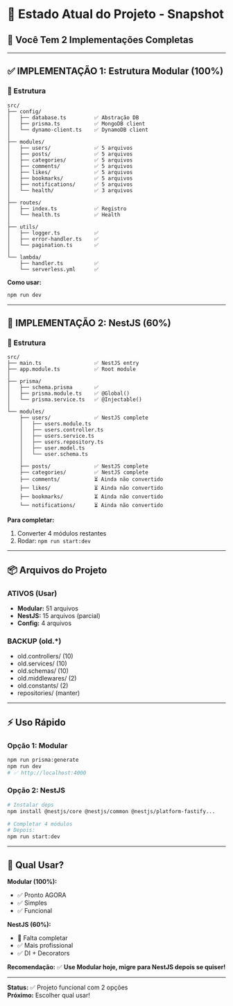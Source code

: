 # 📸 Estado Atual do Projeto - Snapshot

## 🎯 Você Tem 2 Implementações Completas

---

## ✅ IMPLEMENTAÇÃO 1: Estrutura Modular (100%)

### 📁 Estrutura
```
src/
├── config/
│   ├── database.ts         ✅ Abstração DB
│   ├── prisma.ts           ✅ MongoDB client
│   └── dynamo-client.ts    ✅ DynamoDB client
│
├── modules/
│   ├── users/              ✅ 5 arquivos
│   ├── posts/              ✅ 5 arquivos
│   ├── categories/         ✅ 5 arquivos
│   ├── comments/           ✅ 5 arquivos
│   ├── likes/              ✅ 5 arquivos
│   ├── bookmarks/          ✅ 5 arquivos
│   ├── notifications/      ✅ 5 arquivos
│   └── health/             ✅ 3 arquivos
│
├── routes/
│   ├── index.ts            ✅ Registro
│   └── health.ts           ✅ Health
│
├── utils/
│   ├── logger.ts           ✅
│   ├── error-handler.ts    ✅
│   └── pagination.ts       ✅
│
└── lambda/
    ├── handler.ts          ✅
    └── serverless.yml      ✅
```

**Como usar:**
```bash
npm run dev
```

---

## 🔄 IMPLEMENTAÇÃO 2: NestJS (60%)

### 📁 Estrutura
```
src/
├── main.ts                 ✅ NestJS entry
├── app.module.ts           ✅ Root module
│
├── prisma/
│   ├── schema.prisma       ✅
│   ├── prisma.module.ts    ✅ @Global()
│   └── prisma.service.ts   ✅ @Injectable()
│
└── modules/
    ├── users/              ✅ NestJS complete
    │   ├── users.module.ts
    │   ├── users.controller.ts
    │   ├── users.service.ts
    │   ├── users.repository.ts
    │   ├── user.model.ts
    │   └── user.schema.ts
    │
    ├── posts/              ✅ NestJS complete
    ├── categories/         ✅ NestJS complete
    ├── comments/           ⏳ Ainda não convertido
    ├── likes/              ⏳ Ainda não convertido
    ├── bookmarks/          ⏳ Ainda não convertido
    └── notifications/      ⏳ Ainda não convertido
```

**Para completar:**
1. Converter 4 módulos restantes
2. Rodar: `npm run start:dev`

---

## 📦 Arquivos do Projeto

### ATIVOS (Usar)
- **Modular:** 51 arquivos
- **NestJS:** 15 arquivos (parcial)
- **Config:** 4 arquivos

### BACKUP (old.*)
- old.controllers/ (10)
- old.services/ (10)
- old.schemas/ (10)
- old.middlewares/ (2)
- old.constants/ (2)
- repositories/ (manter)

---

## ⚡ Uso Rápido

### Opção 1: Modular
```bash
npm run prisma:generate
npm run dev
# ✅ http://localhost:4000
```

### Opção 2: NestJS  
```bash
# Instalar deps
npm install @nestjs/core @nestjs/common @nestjs/platform-fastify...

# Completar 4 módulos
# Depois:
npm run start:dev
```

---

## 🎯 Qual Usar?

**Modular (100%):**
- ✅ Pronto AGORA
- ✅ Simples
- ✅ Funcional

**NestJS (60%):**
- 🔄 Falta completar
- ✅ Mais profissional
- ✅ DI + Decorators

**Recomendação:** ✅ **Use Modular hoje, migre para NestJS depois se quiser!**

---

**Status:** ✅ Projeto funcional com 2 opções  
**Próximo:** Escolher qual usar!

